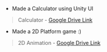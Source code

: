 
- Made a Calculator using Unity UI
> Calculator - [Google Drive Link](https://drive.google.com/open?id=1qYNu7ibT60IyeP-N4lDAVSwKcm342Xh0)

- Made a 2D Platform game :)
> 2D Animation - [Google Drive Link](https://drive.google.com/open?id=13U7XXpkLY6GqBLmsgetOi3CMM8uh_GS_)

